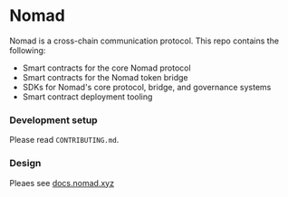 # Nomad

Nomad is a cross-chain communication protocol. This repo contains the following:

- Smart contracts for the core Nomad protocol
- Smart contracts for the Nomad token bridge
- SDKs for Nomad's core protocol, bridge, and governance systems
- Smart contract deployment tooling

### Development setup

Please read `CONTRIBUTING.md`.

### Design

Pleaes see [docs.nomad.xyz](https://docs.nomad.xyz)
